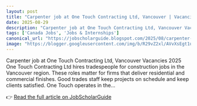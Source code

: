 ```yaml
---
layout: post
title: "Carpenter job at One Touch Contracting Ltd, Vancouver | Vacancies 2025"
date: 2025-08-29
description: "Carpenter job at One Touch Contracting Ltd, Vancouver Vacancies 2025 One Touch Contracting Ltd hires tradespeople for construction jobs in the Vancouver region. These roles matter for firms that deliver residential and commercial finishes. Good trades staff keep projects on schedule and keep clients satisfied. One Touch operates in the..."
tags: ['Canada Jobs', 'Jobs & Internships']
canonical_url: "https://jobscholarguide.blogspot.com/2025/08/carpenter-job-at-one-touch-contracting.html"
image: "https://blogger.googleusercontent.com/img/b/R29vZ2xl/AVvXsEgt1uAPn0wlbpwYUruU9LuohnrNaU40rRYWlgoH0inNpv0InCJytJPXUmxYiGpKyFD9qjiigyylac_NQ9N9AU6MGHc-KmmBhGb8FBBeKCgv79a9eqYdy81JzsmcOBY1K3464L0YTql3sObGmFcpmQ-3Mp0F8UgRY6qxQyLyNlpgJK0DYFclOiGidgOOEQX1/s72-w400-h266-c/Carpenter%20job%20at%20One%20Touch%20Contracting%20Ltd,%20Vancouver%20%20Vacancies%202025.png"
---
```


Carpenter job at One Touch Contracting Ltd, Vancouver Vacancies 2025 One Touch Contracting Ltd hires tradespeople for construction jobs in the Vancouver region. These roles matter for firms that deliver residential and commercial finishes. Good trades staff keep projects on schedule and keep clients satisfied. One Touch operates in the...

<!--more-->

👉 [Read the full article on JobScholarGuide](https://jobscholarguide.blogspot.com/2025/08/carpenter-job-at-one-touch-contracting.html)
